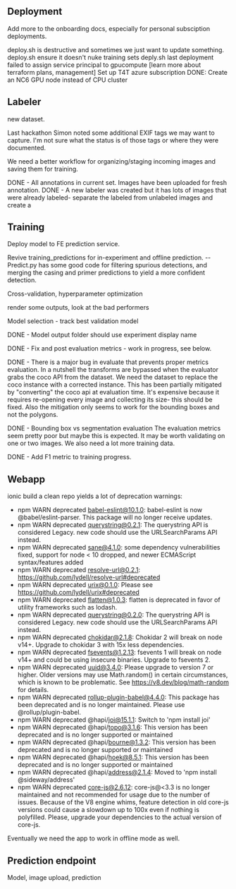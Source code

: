 ## Deployment

Add more to the onboarding docs, especially for personal subsciption deployments.

deploy.sh is destructive and sometimes we just want to update something.
deploy.sh ensure it doesn't nuke training sets
deply.sh last deployment failed to assign service principal to gpucompute
[learn more about terraform plans, management]
Set up T4T azure subscription
DONE: Create an NC6 GPU node instead of CPU cluster

## Labeler

new dataset.

Last hackathon Simon noted some additional EXIF tags we may want to capture. I'm not sure what the status is of those tags or where they were documented. 

We need a better workflow for organizing/staging incoming images and saving them for training.

DONE - All annotations in current set. Images have been uploaded for fresh annotation.
DONE - A new labeler was created but it has lots of images that were already labeled- separate the labeled from unlabeled images and create a 

## Training


Deploy model to FE prediction service.

Revive training_predictions for in-experiment and offline prediction. -- Predict.py has some good code for filtering spurious detections, and merging the casing and primer predictions to yield a more confident detection.

Cross-validation, hyperparameter optimization

render some outputs, look at the bad performers

Model selection - track best validation model

DONE - Model output folder should use experiment display name

DONE - Fix and post evaluation metrics - work in progress, see below.

DONE - There is a major bug in evaluate that prevents proper metrics evaluation.  In a nutshell the transforms are bypassed when the evaluator grabs the coco API from the dataset. We need the dataset to replace the coco instance with a corrected instance. This has been partially mitigated by "converting" the coco api at evaluation time. It's expensive because it requires re-opening every image and collecting its size- this should be fixed.  Also the mitigation only seems to work for the bounding boxes and not the polygons.

DONE - Bounding box vs segmentation evaluation
The evaluation metrics seem pretty poor but maybe this is expected. It may be worth validating on one or two images. We also need a lot more training data.

DONE - Add F1 metric to training progress.

## Webapp
ionic build a clean repo yields a lot of deprecation warnings:

- npm WARN deprecated babel-eslint@10.1.0: babel-eslint is now @babel/eslint-parser. This package will no longer receive updates.
- npm WARN deprecated querystring@0.2.1: The querystring API is considered Legacy. new code should use the URLSearchParams API instead.
- npm WARN deprecated sane@4.1.0: some dependency vulnerabilities fixed, support for node < 10 dropped, and newer ECMAScript syntax/features added
- npm WARN deprecated resolve-url@0.2.1: https://github.com/lydell/resolve-url#deprecated
- npm WARN deprecated urix@0.1.0: Please see https://github.com/lydell/urix#deprecated
- npm WARN deprecated flatten@1.0.3: flatten is deprecated in favor of utility frameworks such as lodash.
- npm WARN deprecated querystring@0.2.0: The querystring API is considered Legacy. new code should use the URLSearchParams API instead.
- npm WARN deprecated chokidar@2.1.8: Chokidar 2 will break on node v14+. Upgrade to chokidar 3 with 15x less dependencies.
- npm WARN deprecated fsevents@1.2.13: fsevents 1 will break on node v14+ and could be using insecure binaries. Upgrade to fsevents 2.
- npm WARN deprecated uuid@3.4.0: Please upgrade  to version 7 or higher.  Older versions may use Math.random() in certain circumstances, which is known to be problematic.  See https://v8.dev/blog/math-random for details.
- npm WARN deprecated rollup-plugin-babel@4.4.0: This package has been deprecated and is no longer maintained. Please use @rollup/plugin-babel.
- npm WARN deprecated @hapi/joi@15.1.1: Switch to 'npm install joi'
- npm WARN deprecated @hapi/topo@3.1.6: This version has been deprecated and is no longer supported or maintained
- npm WARN deprecated @hapi/bourne@1.3.2: This version has been deprecated and is no longer supported or maintained
- npm WARN deprecated @hapi/hoek@8.5.1: This version has been deprecated and is no longer supported or maintained
- npm WARN deprecated @hapi/address@2.1.4: Moved to 'npm install @sideway/address'
- npm WARN deprecated core-js@2.6.12: core-js@<3.3 is no longer maintained and not recommended for usage due to the number of issues. Because of the V8 engine whims, feature detection in old core-js versions could cause a slowdown up to 100x even if nothing is polyfilled. Please, upgrade your dependencies to the actual version of core-js.

Eventually we need the app to work in offline mode as well.

## Prediction endpoint

Model, image upload, prediction